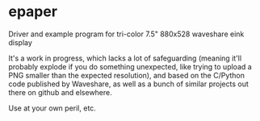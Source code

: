 # epaper
Driver and example program for tri-color 7.5" 880x528 waveshare eink display

It's a work in progress, which lacks a lot of safeguarding (meaning it'll probably explode if you do something unexpected, like trying to upload a PNG smaller than the expected resolution), and based on the C/Python code published by Waveshare, as well as a bunch of similar projects out there on github and elsewhere.

Use at your own peril, etc.
